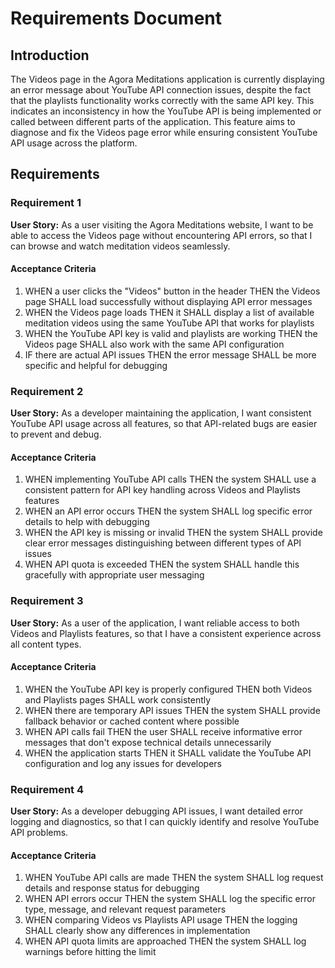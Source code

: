 # Requirements Document

## Introduction

The Videos page in the Agora Meditations application is currently displaying an error message about YouTube API connection issues, despite the fact that the playlists functionality works correctly with the same API key. This indicates an inconsistency in how the YouTube API is being implemented or called between different parts of the application. This feature aims to diagnose and fix the Videos page error while ensuring consistent YouTube API usage across the platform.

## Requirements

### Requirement 1

**User Story:** As a user visiting the Agora Meditations website, I want to be able to access the Videos page without encountering API errors, so that I can browse and watch meditation videos seamlessly.

#### Acceptance Criteria

1. WHEN a user clicks the "Videos" button in the header THEN the Videos page SHALL load successfully without displaying API error messages
2. WHEN the Videos page loads THEN it SHALL display a list of available meditation videos using the same YouTube API that works for playlists
3. WHEN the YouTube API key is valid and playlists are working THEN the Videos page SHALL also work with the same API configuration
4. IF there are actual API issues THEN the error message SHALL be more specific and helpful for debugging

### Requirement 2

**User Story:** As a developer maintaining the application, I want consistent YouTube API usage across all features, so that API-related bugs are easier to prevent and debug.

#### Acceptance Criteria

1. WHEN implementing YouTube API calls THEN the system SHALL use a consistent pattern for API key handling across Videos and Playlists features
2. WHEN an API error occurs THEN the system SHALL log specific error details to help with debugging
3. WHEN the API key is missing or invalid THEN the system SHALL provide clear error messages distinguishing between different types of API issues
4. WHEN API quota is exceeded THEN the system SHALL handle this gracefully with appropriate user messaging

### Requirement 3

**User Story:** As a user of the application, I want reliable access to both Videos and Playlists features, so that I have a consistent experience across all content types.

#### Acceptance Criteria

1. WHEN the YouTube API key is properly configured THEN both Videos and Playlists pages SHALL work consistently
2. WHEN there are temporary API issues THEN the system SHALL provide fallback behavior or cached content where possible
3. WHEN API calls fail THEN the user SHALL receive informative error messages that don't expose technical details unnecessarily
4. WHEN the application starts THEN it SHALL validate the YouTube API configuration and log any issues for developers

### Requirement 4

**User Story:** As a developer debugging API issues, I want detailed error logging and diagnostics, so that I can quickly identify and resolve YouTube API problems.

#### Acceptance Criteria

1. WHEN YouTube API calls are made THEN the system SHALL log request details and response status for debugging
2. WHEN API errors occur THEN the system SHALL log the specific error type, message, and relevant request parameters
3. WHEN comparing Videos vs Playlists API usage THEN the logging SHALL clearly show any differences in implementation
4. WHEN API quota limits are approached THEN the system SHALL log warnings before hitting the limit